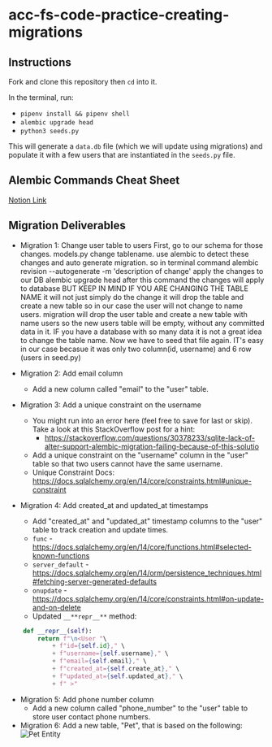 # acc-fs-code-practice-creating-migrations

## Instructions

Fork and clone this repository then `cd` into it.

In the terminal, run:

- `pipenv install && pipenv shell`
- `alembic upgrade head`
- `python3 seeds.py`

This will generate a `data.db` file (which we will update using migrations) and populate it with a few users that are instantiated in the `seeds.py` file.

## Alembic Commands Cheat Sheet

[Notion Link](https://furry-shrimp-4f0.notion.site/Alembic-Commands-Cheat-Sheet-1561ad0f713d43bfbb3f559a3e29ec03?pvs=25)

## Migration Deliverables

- Migration 1: Change user table to users
  First, go to our schema for those changes. models.py change tablename.
  use alembic to detect these changes and auto generate migration. so in terminal command
  alembic revision --autogenerate -m 'description of change'
  apply the changes to our DB
  alembic upgrade head
  after this command the changes will apply to database BUT KEEP IN MIND IF YOU ARE CHANGING THE TABLE NAME it will not just simply do the change it will drop the table and create a new table so in our case the user will not change to name users. migration will drop the user table and create a new table with name users so the new users table will be empty, without any committed data in it. IF you have a database with so many data it is not a great idea to change the table name. Now we have to seed that file again. IT's easy in our case becasue it was only two column(id, username) and 6 row (users in seed.py)

- Migration 2: Add email column
  - Add a new column called "email" to the "user" table.
- Migration 3: Add a unique constraint on the username
  - You might run into an error here (feel free to save for last or skip). Take a look at this StackOverflow post for a hint:
    - https://stackoverflow.com/questions/30378233/sqlite-lack-of-alter-support-alembic-migration-failing-because-of-this-solutio
  - Add a unique constraint on the "username" column in the "user" table so that two users cannot have the same username.
  - Unique Constraint Docs: https://docs.sqlalchemy.org/en/14/core/constraints.html#unique-constraint
- Migration 4: Add created_at and updated_at timestamps
  - Add "created_at" and "updated_at" timestamp columns to the "user" table to track creation and update times.
  - `func` - https://docs.sqlalchemy.org/en/14/core/functions.html#selected-known-functions
  - `server_default` - https://docs.sqlalchemy.org/en/14/orm/persistence_techniques.html#fetching-server-generated-defaults
  - `onupdate` - https://docs.sqlalchemy.org/en/14/core/constraints.html#on-update-and-on-delete
  - Updated `__**repr__**` method:

```python
    def __repr__(self):
        return f"\n<User "\
            + f"id={self.id}," \
            + f"username={self.username}," \
            + f"email={self.email}," \
            + f"created_at={self.create_at}," \
            + f"updated_at={self.updated_at}," \
            + f" >"
```

- Migration 5: Add phone number column
  - Add a new column called "phone_number" to the "user" table to store user contact phone numbers.
- Migration 6: Add a new table, "Pet", that is based on the following:
  ![Pet Entity](https://raw.githubusercontent.com/codetombomb/acc-fs-code-practice-creating-migrations/main/images/pet-entity.png)
